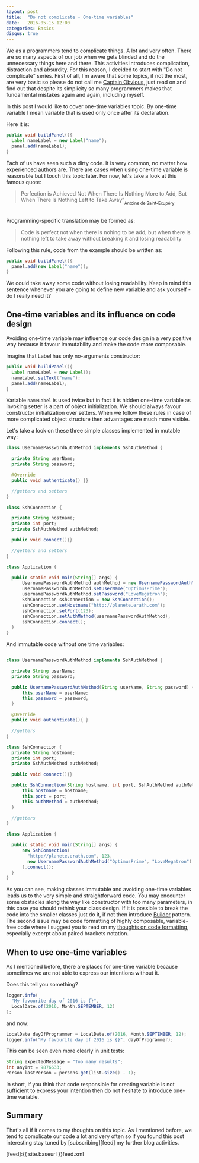 ```yaml
---
layout: post
title:  "Do not complicate - One-time variables"
date:   2016-05-15 12:00
categories: Basics
disqus: true
---
```

We as a programmers tend to complicate things. A lot and very often. There are so many aspects of our job when we gets blinded and do the unnecessary things here and there. This activities introduces complication, distraction and absurdity.
For this reason, I decided to start with "Do not complicate" series. First of all, I'm aware that some topics, if not the most, are very basic so please do not call me [Captain Obvious][captain-obvious], just read on and find out that despite its simplicity so many programmers makes that fundamental mistakes again and again, including myself.

In this post I would like to cover one-time variables topic. By one-time variable I mean variable that is used only once after its declaration.

Here it is:

```java
public void buildPanel(){
  Label nameLabel = new Label("name");
  panel.add(nameLabel);
}
```

Each of us have seen such a dirty code. It is very common, no matter how experienced authors are. There are cases when using one-time variable is reasonable but I touch this topic later. For now, let's take a look at this famous quote:


>Perfection is Achieved Not When There Is Nothing More to Add, But When There Is Nothing Left to Take Away”

<div align="right" style="margin-top:-20px; font-size:0.8em; margin-right:50px">
Antoine de Saint-Exupéry
</div><br>

Programming-specific translation may be formed as:

>Code is perfect not when there is nohing to be add, but when there is nothing left to take away without breaking it and losing readability


Following this rule, code from the example should be written as:

```java
public void buildPanel(){
  panel.add(new Label("name"));
}
```

We could take away some code without losing readability. Keep in mind this sentence whenever you are going to define new variable and ask yourself - do I really need it?


## One-time variables and its influence on code design

Avoiding one-time variable may influence our code design in a very positive way because it favour immutability and make the code more composable.

Imagine that Label has only no-arguments constructor:

```java
public void buildPanel(){
  Label nameLabel = new Label();
  nameLabel.setText("name");
  panel.add(nameLabel);
}
```

Variable `nameLabel` is used twice but in fact it is hidden one-time variable as invoking setter is a part of object initialization. We should always favour constructor initialization over setters. When we follow these rules in case of more complicated object structure then advantages are much more visible.

Let's take a look on these three simple classes implemented in mutable way:

```java
class UsernamePasswordAuthMethod implements SshAuthMethod {

  private String userName;
  private String password;

  @Override
  public void authenticate() {}

  //getters and setters
}

class SshConnection {

  private String hostname;
  private int port;
  private SshAuthMethod authMethod;

  public void connect(){}

  //getters and setters
}

class Application {

  public static void main(String[] args) {
      UsernamePasswordAuthMethod authMethod = new UsernamePasswordAuthMethod();
      usernamePasswordAuthMethod.setUserName("OptimusPrime");
      usernamePasswordAuthMethod.setPassword("LoveMegatron");
      SshConnection sshConnection = new SshConnection();
      sshConnection.setHostname("http://planete.erath.com");
      sshConnection.setPort(123);
      sshConnection.setAuthMethod(usernamePasswordAuthMethod);
      sshConnection.connect();
  }
}
```

And immutable code without one time variables:

```java

class UsernamePasswordAuthMethod implements SshAuthMethod {

  private String userName;
  private String password;

  public UsernamePasswordAuthMethod(String userName, String password) {
      this.userName = userName;
      this.password = password;
  }

  @Override
  public void authenticate(){ }

  //getters
}

class SshConnection {
  private String hostname;
  private int port;
  private SshAuthMethod authMethod;

  public void connect(){}

  public SshConnection(String hostname, int port, SshAuthMethod authMethod) {
      this.hostname = hostname;
      this.port = port;
      this.authMethod = authMethod;
  }

  //getters
}

class Application {

  public static void main(String[] args) {
      new SshConnection(
        "http://planete.erath.com", 123,
        new UsernamePasswordAuthMethod("OptimusPrime", "LoveMegatron")
      ).connect();
  }
}
```

As you can see, making classes immutable and avoiding one-time variables leads us to the very simple and straightforward code. You may encounter some obstacles along the way like constructor with too many parameters, in this case you should rethink your class design. If it is possible to break the code into the smaller classes just do it, if not then introduce [Builder][builder] pattern. The second issue may be code formatting of highly composable, variable-free code where I suggest you to read on my [thoughts on code formatting][code-formatting], especially excerpt about paired brackets notation.

## When to use one-time variables

As I mentioned before, there are places for one-time variable because sometimes we are not able to express our intentions without it.

Does this tell you something?

```java
logger.info(
  "My favourite day of 2016 is {}",
  LocalDate.of(2016, Month.SEPTEMBER, 12)
);
```

and now:

```java
LocalDate dayOfProgrammer = LocalDate.of(2016, Month.SEPTEMBER, 12);
logger.info("My favourite day of 2016 is {}", dayOfProgrammer);
```

This can be seen even more clearly in unit tests:

```java
String expectedMessage = "Too many results";
int anyInt = 9876633;
Person lastPerson = persons.get(list.size() - 1);
```

In short, if you think that code responsible for creating variable is not sufficient to express your intention then do not hesitate to introduce one-time variable.

## Summary
That's all if it comes to my thoughts on this topic. As I mentioned before, we tend to complicate our code a lot and very often so if you found this post interesting stay tuned by [subscribing][feed] my further blog activities.

[captain-obvious]:https://en.wikipedia.org/wiki/Captain_Obvious
[code-formatting]: http://cslysy.github.io/basics/2016/04/12/code_formatting.html
[builder]:https://en.wikipedia.org/wiki/Builder_pattern
[feed]:{{ site.baseurl }}feed.xml
